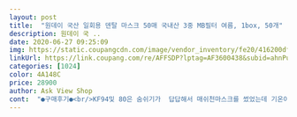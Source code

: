 ```yaml
---
layout: post 
title:  "원데이 국산 일회용 덴탈 마스크 50매 국내산 3중 MB필터 여름, 1box, 50개" 
description: 원데이 국 ..
date: 2020-06-27 09:25:09 
img: https://static.coupangcdn.com/image/vendor_inventory/fe20/416200df936d7ce44ad2359c1386bfc2059e98e35e846cff842f9e75a68a.jpg 
linkUrl: https://link.coupang.com/re/AFFSDP?lptag=AF3600438&subid=ahnPublicAsk&pageKey=1676565865&itemId=2856327385&vendorItemId=70910225292&traceid=V0-113-e6c16f8f65ddf91a 
categories: [1024] 
color: 4A148C 
price: 28900 
author: Ask View Shop 
cont:  "●구매후기●<br/>KF94및 80은 숨쉬기가  답답해서 매쉬천마스크를 썼었는데 기온이 올라가면서 천마스크도 덥고 답답해서 이 마스크로 결정하고 구매했어요.<br/> 일단 숨쉬기가 너무 편해서 좋았고 운동시에도 전혀 답답하지 않아서 너무 만족해요.<br/>.<br/> 끈도 튼튼하고 마스크가 뻣뻣하지 않고 부드러워서 좋아요.<br/>가성비 최고입니다.<br/><br/>" 
---
```

